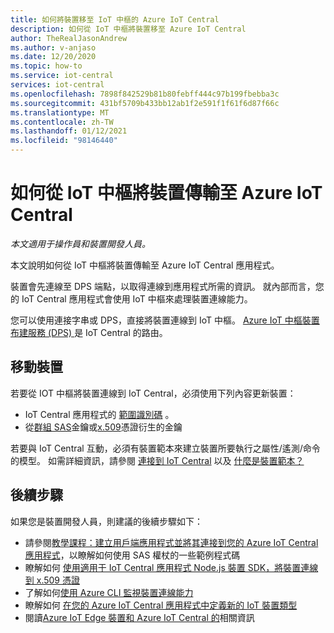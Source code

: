```yaml
---
title: 如何將裝置移至 IoT 中樞的 Azure IoT Central
description: 如何從 IoT 中樞將裝置移至 Azure IoT Central
author: TheRealJasonAndrew
ms.author: v-anjaso
ms.date: 12/20/2020
ms.topic: how-to
ms.service: iot-central
services: iot-central
ms.openlocfilehash: 7898f842529b81b80febff444c97b199fbebba3c
ms.sourcegitcommit: 431bf5709b433bb12ab1f2e591f1f61f6d87f66c
ms.translationtype: MT
ms.contentlocale: zh-TW
ms.lasthandoff: 01/12/2021
ms.locfileid: "98146440"
---
```

# <a name="how-to-transfer-a-device-to-azure-iot-central-from-iot-hub"></a>如何從 IoT 中樞將裝置傳輸至 Azure IoT Central

*本文適用于操作員和裝置開發人員。*  

本文說明如何從 IoT 中樞將裝置傳輸至 Azure IoT Central 應用程式。 

裝置會先連線至 DPS 端點，以取得連線到應用程式所需的資訊。 就內部而言，您的 IoT Central 應用程式會使用 IoT 中樞來處理裝置連線能力。  

您可以使用連接字串或 DPS，直接將裝置連線到 IoT 中樞。 [Azure IoT 中樞裝置布建服務 (DPS) ](../../iot-dps/about-iot-dps.md) 是 IoT Central 的路由。

## <a name="to-move-the-device"></a>移動裝置

若要從 IOT 中樞將裝置連線到 IoT Central，必須使用下列內容更新裝置：

* IoT Central 應用程式的 [範圍識別碼](../../iot-dps/concepts-service.md) 。
* 從[群組 SAS](concepts-get-connected.md)金鑰或[x.509](../../iot-hub/iot-hub-x509ca-overview.md)憑證衍生的金鑰

若要與 IoT Central 互動，必須有裝置範本來建立裝置所要執行之屬性/遙測/命令的模型。 如需詳細資訊，請參閱 [連接到 IoT Central](concepts-get-connected.md) 以及 [什麼是裝置範本？](concepts-device-templates.md)

## <a name="next-steps"></a>後續步驟

如果您是裝置開發人員，則建議的後續步驟如下：

- 請參閱[教學課程：建立用戶端應用程式並將其連接到您的 Azure IoT Central 應用程式](tutorial-connect-device.md)，以瞭解如何使用 SAS 權杖的一些範例程式碼
- 瞭解如何 [使用適用于 IoT Central 應用程式 Node.js 裝置 SDK，將裝置連線到 x.509 憑證](how-to-connect-devices-x509.md)
- 了解如何[使用 Azure CLI 監視裝置連線能力](./howto-monitor-devices-azure-cli.md)
- 瞭解如何 [在您的 Azure IoT Central 應用程式中定義新的 IoT 裝置類型](./howto-set-up-template.md)
- 閱讀[Azure IoT Edge 裝置和 Azure IoT Central 的](./concepts-iot-edge.md)相關資訊